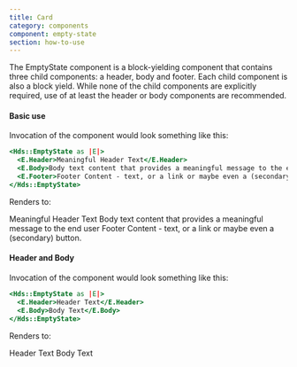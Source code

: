 ```yaml
---
title: Card
category: components
component: empty-state
section: how-to-use
---
```


The EmptyState component is a block-yielding component that contains three child components: a header, body and footer. Each child component is also a block yield. While none of the child components are explicitly required, use of at least the header or body components are recommended.

#### Basic use

Invocation of the component would look something like this:

```handlebars
<Hds::EmptyState as |E|>
  <E.Header>Meaningful Header Text</E.Header>
  <E.Body>Body text content that provides a meaningful message to the end user.</E.Body>
  <E.Footer>Footer Content - text, or a link or maybe even a (secondary) button.</E.Footer>
</Hds::EmptyState>
```

Renders to:

Meaningful Header Text Body text content that provides a meaningful message to the end user Footer Content - text, or a link or maybe even a (secondary) button.

#### Header and Body

Invocation of the component would look something like this:

```handlebars
<Hds::EmptyState as |E|>
  <E.Header>Header Text</E.Header>
  <E.Body>Body Text</E.Body>
</Hds::EmptyState>
```

Renders to:

Header Text Body Text